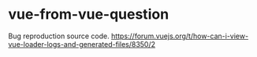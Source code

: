 # vue-from-vue-question

Bug reproduction source code.
https://forum.vuejs.org/t/how-can-i-view-vue-loader-logs-and-generated-files/8350/2

